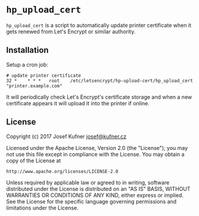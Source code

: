 # `hp_upload_cert`

`hp_upload_cert` is a script to automatically update printer certificate when
it gets renewed from Let's Encrypt or similar authority.

## Installation

Setup a cron job:

	# update printer certificate
	32 *    * * *   root    /etc/letsencrypt/hp-upload-cert/hp_upload_cert "printer.example.com"

It will periodically check Let's Encrypt's certificate storage and when a new
certificate appears it will upload it into the printer if online.


## License

Copyright (c) 2017  Josef Kufner <josef@kufner.cz>

Licensed under the Apache License, Version 2.0 (the "License");
you may not use this file except in compliance with the License.
You may obtain a copy of the License at

    http://www.apache.org/licenses/LICENSE-2.0

Unless required by applicable law or agreed to in writing, software
distributed under the License is distributed on an "AS IS" BASIS,
WITHOUT WARRANTIES OR CONDITIONS OF ANY KIND, either express or implied.
See the License for the specific language governing permissions and
limitations under the License.


